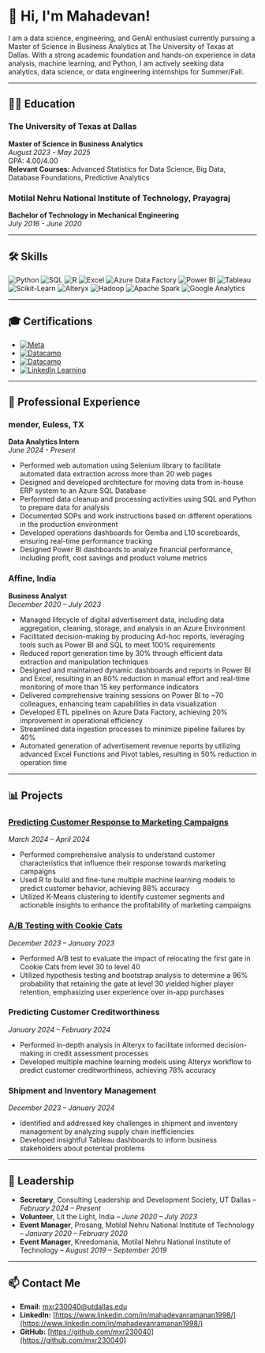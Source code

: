 # 👋 Hi, I'm Mahadevan!

I am a data science, engineering, and GenAI enthusiast currently pursuing a Master of Science in Business Analytics at The University of Texas at Dallas. With a strong academic foundation and hands-on experience in data analysis, machine learning, and Python, I am actively seeking data analytics, data science, or data engineering internships for Summer/Fall.

---

## 🧑‍🎓 Education

### The University of Texas at Dallas
**Master of Science in Business Analytics**  
*August 2023 - May 2025*  
GPA: 4.00/4.00  
**Relevant Courses:** Advanced Statistics for Data Science, Big Data, Database Foundations, Predictive Analytics

### Motilal Nehru National Institute of Technology, Prayagraj
**Bachelor of Technology in Mechanical Engineering**  
*July 2016 - June 2020*

---

## 🛠️ Skills

![Python](https://img.shields.io/badge/Python-3776AB?style=for-the-badge&logo=python&logoColor=white)
![SQL](https://img.shields.io/badge/SQL-4479A1?style=for-the-badge&logo=amazon-dynamodb&logoColor=white)
![R](https://img.shields.io/badge/R-276DC3?style=for-the-badge&logo=r&logoColor=white)
![Excel](https://img.shields.io/badge/Excel-217346?style=for-the-badge&logo=microsoft-excel&logoColor=white)
![Azure Data Factory](https://img.shields.io/badge/Azure%20Data%20Factory-0078D4?style=for-the-badge&logo=microsoft-azure&logoColor=white)
![Power BI](https://img.shields.io/badge/Power%20BI-F2C811?style=for-the-badge&logo=power-bi&logoColor=white)
![Tableau](https://img.shields.io/badge/Tableau-E97627?style=for-the-badge&logo=tableau&logoColor=white)
![Scikit-Learn](https://img.shields.io/badge/Scikit--Learn-F7931E?style=for-the-badge&logo=scikit-learn&logoColor=white)
![Alteryx](https://img.shields.io/badge/Alteryx-276DC3?style=for-the-badge&logo=alteryx&logoColor=white)
![Hadoop](https://img.shields.io/badge/Hadoop-66CCFF?style=for-the-badge&logo=apache-hadoop&logoColor=white)
![Apache Spark](https://img.shields.io/badge/Apache%20Spark-E25A1C?style=for-the-badge&logo=apache-spark&logoColor=white)
![Google Analytics](https://img.shields.io/badge/Google%20Analytics-E37400?style=for-the-badge&logo=google-analytics&logoColor=white)

---

## 🎓 Certifications

- [![Meta](https://img.shields.io/badge/Marketing%20Analytics%20Foundations-Meta-blue?style=flat-square)](https://www.coursera.org/account/accomplishments/verify/G4LLRYVCSYLM)
- [![Datacamp](https://img.shields.io/badge/Supervised%20Learning%20with%20Scikit--Learn-Datacamp-orange?style=flat-square)]([https://www.datacamp.com/courses/supervised-learning-with-scikit-learn](https://www.datacamp.com/portfolio/mxr230040))
- [![Datacamp](https://img.shields.io/badge/Big%20Data%20Fundamentals%20with%20Pyspark-Datacamp-orange?style=flat-square)]([https://www.datacamp.com/courses/big-data-fundamentals-with-pyspark](https://www.datacamp.com/completed/statement-of-accomplishment/course/8d6603b4f9aecb5b87d9af1d918b34f90d5df093))
- [![LinkedIn Learning](https://img.shields.io/badge/Alteryx%20for%20Financial%20Services-LinkedIn%20Learning-blue?style=flat-square)](https://www.linkedin.com/learning/certificates/e7c6bdfcc29cbcf9bc8d3ba18ac06951d9715cc779192f310ba4369968ec3848)

---

## 💼 Professional Experience

### mender, Euless, TX

**Data Analytics Intern**  
*June 2024 - Present*  
-	Performed web automation using Selenium library to facilitate automated data extraction across more than 20 web pages
-	Designed and developed architecture for moving data from in-house ERP system to an Azure SQL Database
-	Performed data cleanup and processing activities using SQL and Python to prepare data for analysis
-	Documented SOPs and work instructions based on different operations in the production environment
-	Developed operations dashboards for Gemba and L10 scoreboards, ensuring real-time performance tracking
-	Designed Power BI dashboards to analyze financial performance, including profit, cost savings and product volume metrics

### Affine, India

**Business Analyst**  
*December 2020 – July 2023*  
- Managed lifecycle of digital advertisement data, including data aggregation, cleaning, storage, and analysis in an Azure Environment
- Facilitated decision-making by producing Ad-hoc reports, leveraging tools such as Power BI and SQL to meet 100% requirements
- Reduced report generation time by 30% through efficient data extraction and manipulation techniques
- Designed and maintained dynamic dashboards and reports in Power BI and Excel, resulting in an 80% reduction in manual effort and real-time monitoring of more than 15 key performance indicators
- Delivered comprehensive training sessions on Power BI to ~70 colleagues, enhancing team capabilities in data visualization 
- Developed ETL pipelines on Azure Data Factory, achieving 20% improvement in operational efficiency
- Streamlined data ingestion processes to minimize pipeline failures by 40%
- Automated generation of advertisement revenue reports by utilizing advanced Excel Functions and Pivot tables, resulting in 50% reduction in operation time

---

## 📊 Projects

### [Predicting Customer Response to Marketing Campaigns](https://github.com/mxr230040/Marketing_Campaign_Analysis)
*March 2024 – April 2024*  
- Performed comprehensive analysis to understand customer characteristics that influence their response towards marketing campaigns
- Used R to build and fine-tune multiple machine learning models to predict customer behavior, achieving 88% accuracy
- Utilized K-Means clustering to identify customer segments and actionable insights to enhance the profitability of marketing campaigns

### [A/B Testing with Cookie Cats](https://github.com/mxr230040/AB_Testing_with_Cookie_Cats)
*December 2023 – January 2023*  
- Performed A/B test to evaluate the impact of relocating the first gate in Cookie Cats from level 30 to level 40
- Utilized hypothesis testing and bootstrap analysis to determine a 96% probability that retaining the gate at level 30 yielded higher player retention, emphasizing user experience over in-app purchases

### Predicting Customer Creditworthiness
*January 2024 – February 2024*  
- Performed in-depth analysis in Alteryx to facilitate informed decision-making in credit assessment processes
- Developed multiple machine learning models using Alteryx workflow to predict customer creditworthiness, achieving 78% accuracy

### Shipment and Inventory Management
*December 2023 – January 2024*  
- Identified and addressed key challenges in shipment and inventory management by analyzing supply chain inefficiencies
- Developed insightful Tableau dashboards to inform business stakeholders about potential problems

---

## 🏅 Leadership

- **Secretary**, Consulting Leadership and Development Society, UT Dallas – *February 2024 – Present*
- **Volunteer**, Lit the Light, India – *June 2020 – July 2023*
- **Event Manager**, Prosang, Motilal Nehru National Institute of Technology – *January 2020 – February 2020*
- **Event Manager**, Kreedomania, Motilal Nehru National Institute of Technology – *August 2019 – September 2019*

---

## 📫 Contact Me

- **Email:** [mxr230040@utdallas.edu](mxr230040@utdallas.edu)
- **LinkedIn:** [https://www.linkedin.com/in/mahadevanramanan1998/](https://www.linkedin.com/in/mahadevanramanan1998/)
- **GitHub:** [https://github.com/mxr230040](https://github.com/mxr230040)
